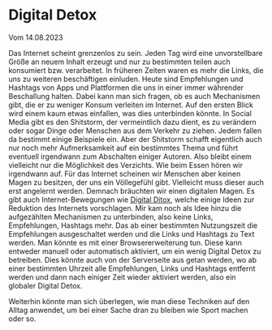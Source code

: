 # Digital Detox
Vom 14.08.2023

Das Internet scheint grenzenlos zu sein. Jeden Tag wird eine unvorstellbare Größe an neuem Inhalt erzeugt und nur zu bestimmten teilen auch konsumiert bzw. verarbeitet. In früheren Zeiten waren es mehr die Links, die uns zu weiteren beschäftigen einluden. Heute sind Empfehlungen und Hashtags von Apps und Plattformen die uns in einer immer währender Beschallung halten. Dabei kann man sich fragen, ob es auch Mechanismen gibt, die er zu weniger Konsum verleiten im Internet. Auf den ersten Blick wird einem kaum etwas einfallen, was dies unterbinden könnte. In Social Media gibt es den Shitstorm, der vermeintlich dazu dient, es zu verändern oder sogar Dinge oder Menschen aus dem Verkehr zu ziehen. Jedem fallen da bestimmt einige Beispiele ein. Aber der Shitstorm schafft eigentlich auch nur noch mehr Aufmerksamkeit auf ein bestimmtes Thema und führt eventuell irgendwann zum Abschalten einiger Autoren. Also bleibt einem vielleicht nur die Möglichkeit des Verzichts. Wie beim Essen hören wir irgendwann auf. Für das Internet scheinen wir Menschen aber keinen Magen zu besitzen, der uns ein Völlegefühl gibt. Vielleicht muss dieser auch erst angelernt werden. Demnach bräuchten wir einen digitalen Magen. Es gibt auch Internet-Bewegungen wie [Digital Ditox](https://de.wikipedia.org/wiki/Digital_Detox), welche einige Ideen zur Reduktion des Internets vorschlagen. Mir kam noch als Idee hinzu die aufgezählten Mechanismen zu unterbinden, also keine Links, Empfehlungen, Hashtags mehr. Das ab einer bestimmten Nutzungszeit die Empfehlungen ausgeschaltet werden und die Links und Hashtags zu Text werden. Man könnte es mit einer Browsererweiterung tun. Diese kann entweder manuell oder automatisch aktiviert, um ein wenig Digital Detox zu betreiben. Dies könnte auch von der Serverseite aus getan werden, wo ab einer bestimmten Uhrzeit alle Empfehlungen, Links und Hashtags entfernt werden und dann nach einiger Zeit wieder aktiviert werden, also ein globaler Digital Detox.

Weiterhin könnte man sich überlegen, wie man diese Techniken auf den Alltag anwendet, um bei einer Sache dran zu bleiben wie Sport machen oder so.